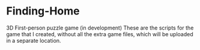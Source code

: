 # Finding-Home
3D First-person puzzle game (in development)
These are the scripts for the game that I created, without all the extra game files, which will be uploaded in a separate location.
